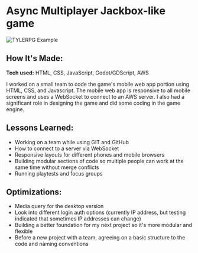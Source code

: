 # Async Multiplayer Jackbox-like game
![TYLERPG Example](https://github.com/Galitie/async-mobile-client-app/assets/105133862/f9fda7ab-785f-42a9-bfa7-1f96a9d03eeb)



## How It's Made:

**Tech used:** HTML, CSS, JavaScript, Godot/GDScript, AWS

I worked on a small team to code the game's mobile web app portion using HTML, CSS, and Javascript. The mobile web app is responsive to all mobile screens and uses a WebSocket to connect to an AWS server. I also had a significant role in designing the game and did some coding in the game engine.


## Lessons Learned:

- Working on a team while using GIT and GitHub
- How to connect to a server via WebSocket
- Responsive layouts for different phones and mobile browsers
- Building modular sections of code so multiple people can work at the same time without merge conflicts
- Running playtests and focus groups

## Optimizations:

- Media query for the desktop version
- Look into different login auth options (currently IP address, but testing indicated that sometimes IP addresses can change)
- Building a better foundation for my next project so it's more modular and flexible
- Before a new project with a team, agreeing on a basic structure to the code and naming conventions


